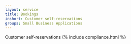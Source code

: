 ```yaml
---
layout: service
title: Bookings
inshort: Customer self-reservations
groups: Small Business Applications
---
```

Customer self-reservations
{% include compliance.html %}